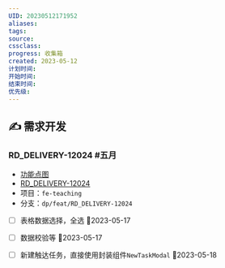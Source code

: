 ```yaml
---
UID: 20230512171952 
aliases: 
tags: 
source: 
cssclass: 
progress: 收集箱
created: 2023-05-12
计划时间:
开始时间:
结束时间:
优先级:
---
```


## ✍ 需求开发

###  RD_DELIVERY-12024 #五月
- [功能点图](https://www.processon.com/mindmap/642a9f89b8252336984bb783)
- [RD_DELIVERY-12024](https://jira.xiguacity.cn/browse/RD_DELIVERY-12024 "查看该问题")
- 项目：`fe-teaching`
- 分支：`dp/feat/RD_DELIVERY-12024 `

- [ ] 表格数据选择，全选 📅2023-05-17
- [ ] 数据校验等 📅2023-05-17
- [ ] 新建触达任务，直接使用封装组件`NewTaskModal` 📅2023-05-18



